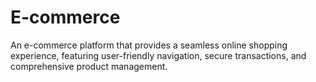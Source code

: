 # E-commerce
An e-commerce platform that provides a seamless online shopping experience, featuring user-friendly navigation, secure transactions, and comprehensive product management.
